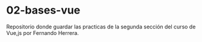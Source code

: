 # 02-bases-vue
Repositorio donde guardar las practicas de la segunda sección del curso de Vue,js por Fernando Herrera.
